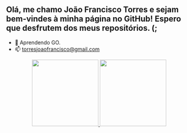 ## Olá, me chamo João Francisco Torres e sejam bem-vindes à minha página no GitHub! Espero que desfrutem dos meus repositórios. (; 

- 🌱 Aprendendo GO.
- 📫 torresjoaofrancisco@gmail.com


<div align="center">
  <a href="https://github.com/JiscoTorres">
  <img height="180em" src="https://github-readme-stats.vercel.app/api?username=JiscoTorres&show_icons=true&theme=dracula&include_all_commits=true&count_private=true"/>
  <img height="180em" src="https://github-readme-stats.vercel.app/api/top-langs/?username=JiscoTorres&layout=compact&langs_count=7&theme=dracula"/>
</div>

